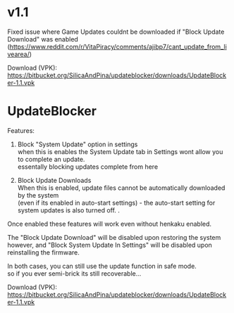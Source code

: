 # v1.1   
Fixed issue where Game Updates couldnt  be downloaded if "Block Update Download" was enabled   
(https://www.reddit.com/r/VitaPiracy/comments/ajibp7/cant_update_from_livearea/)   

Download (VPK):  
https://bitbucket.org/SilicaAndPina/updateblocker/downloads/UpdateBlocker-1.1.vpk  

# UpdateBlocker    

Features:   
  
1) Block "System Update" option in settings    
when this is enables the System Update tab in Settings wont allow you to complete an update.    
essentally blocking updates complete from here    
   
   
2) Block Update Downloads    
When this is enabled, update files cannot be automatically downloaded by the system     
(even if its enabled in auto-start settings) - the auto-start setting for system updates is also turned off. .    


Once enabled these features will work even without henkaku enabled.

The "Block Update Download" will be disabled upon restoring the system however,
and "Block System Update In Settings" will be disabled upon reinstalling the firmware.

In both cases, you can still use the update function in safe mode.   
so if you ever semi-brick its still recoverable...     
  
Download (VPK):  
https://bitbucket.org/SilicaAndPina/updateblocker/downloads/UpdateBlocker-1.1.vpk

